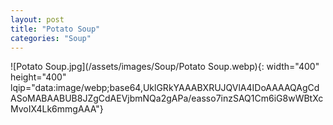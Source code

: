 ```yaml
---
layout: post
title: "Potato Soup"
categories: "Soup"
---
```

![Potato Soup.jpg](/assets/images/Soup/Potato Soup.webp){: width="400" height="400" lqip="data:image/webp;base64,UklGRkYAAABXRUJQVlA4IDoAAAAQAgCdASoMABAABUB8JZgCdAEVjbmNQa2gAPa/easso7inzSAQ1Cm6iG8wWBtXcMvoIX4Lk6mmgAAA"}


